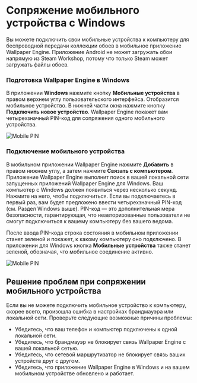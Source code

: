 # Сопряжение мобильного устройства с Windows

Вы можете подключить свои мобильные устройства к компьютеру для беспроводной передачи коллекции обоев в мобильное приложение Wallpaper Engine. Приложение Android не может загружать обои напрямую из Steam Workshop, потому что только Steam может загружать файлы обоев.

### Подготовка Wallpaper Engine в Windows

В приложении **Windows** нажмите кнопку **Мобильные устройства** в правом верхнем углу пользовательского интерфейса. Отобразится мобильное устройство. В нижней части окна нажмите кнопку **Подключить новое устройство**. Wallpaper Engine покажет вам четырехзначный PIN-код для сопряжения одного мобильного устройства.

![Mobile PIN](/img/faq/mobile_pin.gif)

### Подключение мобильного устройства

В мобильном приложении Wallpaper Engine нажмите **Добавить** в правом нижнем углу, а затем нажмите **Связать с компьютером**. Приложение Wallpaper Engine выполнит поиск в вашей локальной сети запущенных приложений Wallpaper Engine для Windows. Ваш компьютер с Windows должен появиться через несколько секунд. Нажмите на него, чтобы подключиться. Если вы подключаетесь в первый раз, вам будет предложено ввести четырехзначный PIN-код (см. Раздел Windows выше). PIN-код — это дополнительная мера безопасности, гарантирующая, что неавторизованные пользователи не смогут подключиться к вашему компьютеру без вашего ведома.

После ввода PIN-кода строка состояния в мобильном приложении станет зеленой и покажет, к какому компьютеру оно подключено. В приложении для Windows кнопка **Мобильные устройства** также станет зеленой, обозначая, что мобильное соединение активно.

![Mobile PIN](/img/faq/mobile_pair.gif)

## Решение проблем при сопряжении мобильного устройства

Если вы не можете подключить мобильное устройство к компьютеру, скорее всего, произошла ошибка в настройках брандмауэра или локальной сети. Проверьте следующие возможные причины проблемы:

* Убедитесь, что ваш телефон и компьютер подключены к одной локальной сети.
* Убедитесь, что брандмауэр не блокирует связь Wallpaper Engine с вашей локальной сетью.
* Убедитесь, что сетевой маршрутизатор не блокирует связь ваших устройств друг с другом.
* Убедитесь, что приложение Wallpaper Engine в Windows и на вашем мобильном устройстве обновлено и работает.
